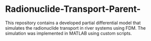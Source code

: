 # Radionuclide-Transport-Parent-
This repository contains a developed partial differential model that simulates the radionuclide transport in river systems using FDM. The simulation was implemented in MATLAB using custom scripts.
